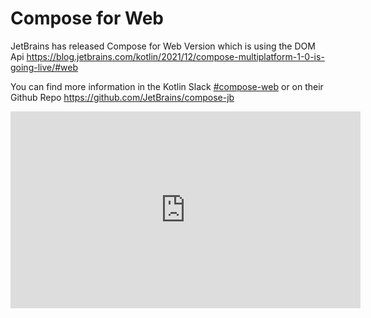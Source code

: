 # Compose for Web

JetBrains has released Compose for Web Version which is using the DOM Api https://blog.jetbrains.com/kotlin/2021/12/compose-multiplatform-1-0-is-going-live/#web

You can find more information in the Kotlin Slack [#compose-web](https://kotlinlang.slack.com/archives/C01F2HV7868) or on their Github Repo https://github.com/JetBrains/compose-jb

<iframe width="560" height="315" src="https://www.youtube-nocookie.com/embed/JKjN5mmnSX0" title="YouTube video player" frameborder="0" allow="accelerometer; autoplay; clipboard-write; encrypted-media; gyroscope; picture-in-picture" allowfullscreen></iframe>